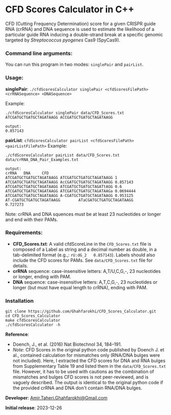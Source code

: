 # CFD Scores Calculator in C++ 
 CFD (Cutting Frequency Determination) score for a given CRISPR guide RNA (crRNA) and DNA sequence is used to estimate the likelihood of a particular guide RNA inducing a double-strand break at a specific genomic targeted by *Streptococcus pyogenes* Cas9 (SpyCas9).

 ### Command line arguments:

 You can run this program in two modes: `singlePair` and `pairList`.

 ### Usage: 
**singlePair**: `./cfdScoresCalculator singlePair <cfdScoresFilePath> <crRNASequence> <DNASequence> `

Example:
```
./cfdScoresCalculator singlePair data/CFD_Scores.txt ATCGATGCTGATGCTAGATAAGG ACCGATGCTGATGCTAGATAAGG 

output:
0.857143
```

**pairList**: `cfdScoresCalculator pairList <cfdScoresFilePath> <pairListFilePath>`
Example: 

```
./cfdScoresCalculator pairList data/CFD_Scores.txt data/crRNA_DNA_Pair_Examples.txt

output:
crRNA   DNA     CFD
ATCGATGCTGATGCTAGATAAGG ATCGATGCTGATGCTAGATAAGG 1
ATCGATGCTGATGCTAGATAAGG AcCGATGCTGATGCTAGATAAGG 0.857143
ATCGATGCTGATGCTAGATAAGG ATCGATGCTGATGCTAGATtAGG 0.6
ATCGATGCTGATGCTAGATAAGG ATCGATGCTGATGCTAGATAAGa 0.0694444
ATCGATGCTGATGCTAGATAAGG A-CGATGCTGATGCTAGATAAGG 0.953125
AT-CGATGCTGATGCTAGATAAGG        ATaCGATGCTGATGCTAGATAAGG        0.727273
```


Note: crRNA and DNA squences must be at least 23 nucleotides or longer and end with their PAMs. 

### Requirements: 
 - **CFD_Scores.txt**: A valid cfdScoreLine in the `CFD_Scores.txt` file is composed of a Label as string and a decimal number as double, in a tab-delimited format (e.g.,: `rU:dG_2   0.857143`). Labels should also include the CFD scores for PAMs. See `data/CFD_Scores.txt` file for details. 
- **crRNA** sequence: case-insensitive letters: A,T/U,C,G,-, 23 nucleotides or longer, ending with PAM. 
- **DNA** sequence: case-insensitive letters: A,T,C,G,-, 23 nucleotides or longer (but must have equal length to crRNA), ending with PAM. 

### Installation
```
git clone https://github.com/Ghahfarokhi/CFD_Scores_Calculator.git
cd CFD_Scores_Calculator
make cfdScoresCalculator
./cfdScoresCalculator -h
```

**Reference**: 
- Doench, J., et al. (2016) Nat Biotechnol 34, 184–191.
- *Note*: CFD Scores in the original python code published by Doench J. et al., contained calculation for mismatches only (RNA/DNA bulges were not included). Here, I extracted the CFD scores for DNA and RNA bulges from Supplementary Table 19 and listed them in the `data/CFD_Scores.txt` file. However, it has to be used with cautions as the combination of mismatches and bulges CFD scores is not peer-reviewed, and is vaguely described. The output is identical to the original python code if the provided crRNA and DNA don't contain RNA/DNA bulges. 

**Developer**: Amir.Taheri.Ghahfarokhi@Gmail.com 

**Initial release**: 2023-12-26